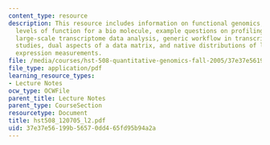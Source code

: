 ```yaml
---
content_type: resource
description: This resource includes information on functional genomics, different
  levels of function for a bio molecule, example questions on profiling technology,
  large-scale transcriptome data analysis, generic workflow in transcriptome profiling-driven
  studies, dual aspects of a data matrix, and native distributions of large scale
  expression measurements.
file: /media/courses/hst-508-quantitative-genomics-fall-2005/37e37e56199b56570dd465fd95b94a2a_hst508_120705_l2.pdf
file_type: application/pdf
learning_resource_types:
- Lecture Notes
ocw_type: OCWFile
parent_title: Lecture Notes
parent_type: CourseSection
resourcetype: Document
title: hst508_120705_l2.pdf
uid: 37e37e56-199b-5657-0dd4-65fd95b94a2a
---
```

